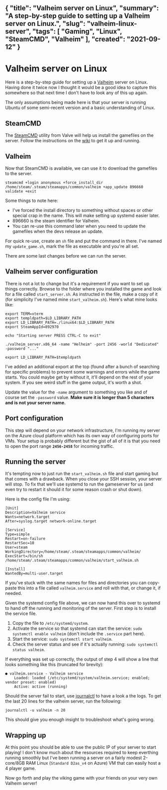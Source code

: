 {
    "title": "Valheim server on Linux",
    "summary": "A step-by-step guide to setting up a Valheim server on Linux.",
    "slug": "valheim-linux-server",
    "tags": [
        "Gaming",
        "Linux",
        "SteamCMD",
        "Valheim"
    ],
    "created": "2021-09-12"
}
---
# Valheim server on Linux

Here is a step-by-step guide for setting up a [Valheim](https://store.steampowered.com/app/892970/Valheim/) server on Linux. Having done it twice now I thought it would be a good idea to capture this somewhere so that next time I don't have to look any of this up again.

The only assumptions being made here is that your server is running Ubuntu of some semi-recent version and a basic understanding of Linux.

## SteamCMD

The [SteamCMD](https://developer.valvesoftware.com/wiki/SteamCMD) utility from Valve will help us install the gamefiles on the server.
Follow the instructions on the [wiki](https://developer.valvesoftware.com/wiki/SteamCMD#Linux.2FmacOS) to get it up and running.

## Valheim

Now that SteamCMD is available, we can use it to download the gamefiles to the server.

    steamcmd +login anonymous +force_install_dir /home/steam/.steam/steamapps/common/valheim +app_update 896660 validate +exit

Some things to note here:

 - I've forced the install directory to something without spaces or other special crap in the name. This will make setting up systemd easier later.
 - 896660 is the steam identifier for Valheim.
 - You can re-use this command later when you need to update the gamefiles when the devs release an update.

For quick re-use, create an `sh` file and put the command in there. I've named my `update_game.sh`, mark the file as executable and you're all set.

There are some last changes before we can run the server.

## Valheim server configuration

There is not a lot to change but it's a requirement if you want to set up things correctly. Browse to the folder where you installed the game and look for a file called `start_server.sh`. As instructed in the file, make a copy of it (for simplicity I've named mine `start_valheim.sh`). Here's what mine looks like:

    export TERM=xterm
    export templdpath=$LD_LIBRARY_PATH
    export LD_LIBRARY_PATH=./linux64:$LD_LIBRARY_PATH
    export SteamAppId=892970

    echo "Starting server PRESS CTRL-C to exit"

    ./valheim_server.x86_64 -name "Helheim" -port 2456 -world "Dedicated" -password "..."

    export LD_LIBRARY_PATH=$templdpath

I've added an additional export at the top (found after a bunch of searching for specific problems) to prevent some warnings and errors while the game starts. You could maybe get by without it, it'll depend on the rest of your system. If you see weird stuff in the game output, it's worth a shot.

Update the value for the `-name` argument to something you like and of course set the `-password` value. **Make sure it is longer than 5 characters and is not your server name.**

## Port configuration

This step will depend on your network infrastructure, I'm running my server on the Azure cloud platform which has its own way of configuring ports for VMs. Your setup is probably different but the gist of all of it is that you need to open the port range **`2456-2458`** for incoming traffic.

## Running the server

It's tempting now to just run the `start_valheim.sh` file and start gaming but that comes with a drawback. When you close your SSH session, your server will stop. To fix that we'll use systemd to run the gameserver for us (and even try to restart it should it for some reason crash or shut down).

Here is the config file I'm using:

    [Unit]
    Description=Valheim service
    Wants=network.target
    After=syslog.target network-online.target

    [Service]
    Type=simple
    Restart=on-failure
    RestartSec=10
    User=steam
    WorkingDirectory=/home/steam/.steam/steamapps/common/valheim/
    ExecStart=/bin/sh /home/steam/.steam/steamapps/common/valheim/start_valheim.sh

    [Install]
    WantedBy=multi-user.target

If you've stuck with the same names for files and directories you can copy-paste this into a file called `valheim.service` and roll with that, or change it, if needed.

Given the systemd config file above, we can now hand this over to systemd to hand off the running and monitoring of the server. First step is to install the service file. 

 1. Copy the file to `/etc/systemd/system`.
 2. Activate the service so that systemd can start the service: `sudo systemctl enable valheim` (don't include the `.service` part here).
 3. Start the service: `sudo systemctl start valheim`.
 4. Check the server status and see if it's actually running: `sudo systemctl status valheim`.

If everything was set up correctly, the output of step 4 will show a line that looks something like this (truncated for brevity):

    ● valheim.service - Valheim service
        Loaded: loaded (/etc/systemd/system/valheim.service; enabled; vendor preset: enabled)
        Active: active (running)

Should the server fail to start, use [journalctl](https://www.commandlinux.com/man-page/man1/journalctl.1.html) to have a look a the logs. To get the last 20 lines for the valheim server, run the following:

    journalctl -u valheim -n 20

This should give you enough insight to troubleshoot what's going wrong.

## Wrapping up

At this point you should be able to use the public IP of your server to start playing! I don't know much about the resources required to keep everthing running smoothly but I've been running a server on a fairly modest 2-core/8GB RAM Linux (`Standard D2as_v4` on Azure) VM that can easily host a 4 player game.

Now go forth and play the viking game with your friends on your very own Valheim server!